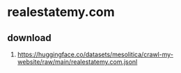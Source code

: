 # realestatemy.com

## download

1. https://huggingface.co/datasets/mesolitica/crawl-my-website/raw/main/realestatemy.com.jsonl